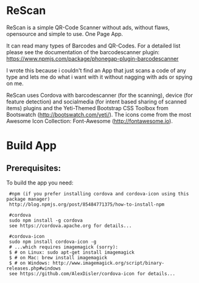 # ReScan
ReScan is a simple QR-Code Scanner without ads, without flaws, opensource and simple to use. One Page App.

It can read many types of Barcodes and QR-Codes. For a detailed list please see the documentation of the barcodescanner plugin:
https://www.npmjs.com/package/phonegap-plugin-barcodescanner

I wrote this because i couldn't find an App that just scans a code of any type and lets me do what i want with it without nagging with ads
or spying on me.

ReScan uses Cordova with barcodescanner (for the scanning), device (for feature detection) and socialmedia (for intent based sharing of scanned items) plugins and the Yeti-Themed Bootstrap CSS Toolbox from Bootswatch (http://bootswatch.com/yeti/). The icons come from the most Awesome Icon Collection: Font-Awesome (http://fontawesome.io).

# Build App
## Prerequisites:
To build the app you need:

     #npm (if you prefer installing cordova and cordova-icon using this package manager)
     http://blog.npmjs.org/post/85484771375/how-to-install-npm
     
     #cordova
     sudo npm install -g cordova
     see https://cordova.apache.org for details...
     
     #cordova-icon 
     sudo npm install cordova-icon -g
     # ...which requires imagemagick (sorry):
     $ # on Linux: sudo apt-get install imagemagick
     $ # on Mac: brew install imagemagick
     $ # on Windows: http://www.imagemagick.org/script/binary-releases.php#windows
     see https://github.com/AlexDisler/cordova-icon for details...
